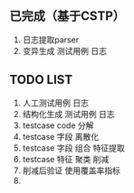 ## 已完成（基于CSTP）

1. 日志提取parser
2. 变异生成 测试用例 日志

## TODO LIST

1. 人工测试用例 日志
2. 结构化生成 测试用例 日志
3. testcase code 分解
4. testcase 字段 离散化
5. testcase 字段 组合 特征提取
6. testcase 特征 聚类 削减
7. 削减后验证 使用覆盖率指标
8. 

